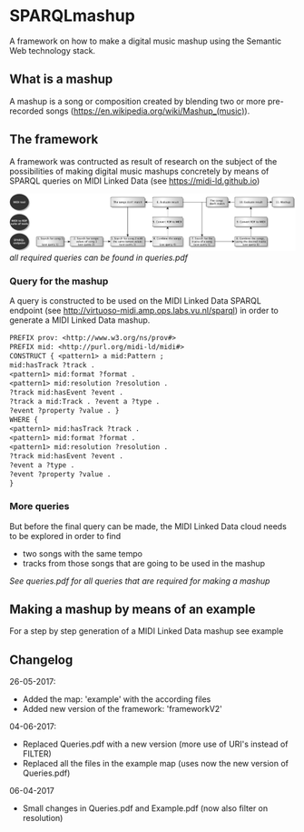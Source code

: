 # SPARQLmashup

A framework on how to make a digital music mashup using the Semantic Web technology stack.

## What is a mashup
A mashup is a song or composition created by blending two or more pre-recorded songs (https://en.wikipedia.org/wiki/Mashup_(music)).

## The framework
A framework was contructed as result of research on the subject of the possibilities of making digital music mashups concretely by means of SPARQL queries on MIDI Linked Data (see https://midi-ld.github.io)


![alt text](https://github.com/rickmeerwaldt/SPARQLmashup/blob/master/Framework.png)
<i>all required queries can be found in queries.pdf</i>

### Query for the mashup
A query is constructed to be used on the MIDI Linked Data SPARQL endpoint (see http://virtuoso-midi.amp.ops.labs.vu.nl/sparql) in order to generate a MIDI Linked Data mashup. 

```SPARQL
PREFIX prov: <http://www.w3.org/ns/prov#> 
PREFIX mid: <http://purl.org/midi-ld/midi#>
CONSTRUCT { <pattern1> a mid:Pattern ; 
mid:hasTrack ?track .
<pattern1> mid:format ?format . 
<pattern1> mid:resolution ?resolution . 
?track mid:hasEvent ?event .
?track a mid:Track . ?event a ?type .
?event ?property ?value . }
WHERE {
<pattern1> mid:hasTrack ?track . 
<pattern1> mid:format ?format . 
<pattern1> mid:resolution ?resolution . 
?track mid:hasEvent ?event .
?event a ?type .
?event ?property ?value .
}
```


### More queries
But before the final query can be made, the MIDI Linked Data cloud needs to be explored in order to find
- two songs with the same tempo
- tracks from those songs that are going to be used in the mashup

<i>See queries.pdf for all queries that are required for making a mashup</i> 

## Making a mashup by means of an example
For a step by step generation of a MIDI Linked Data mashup see example

## Changelog

26-05-2017:
- Added the map: 'example' with the according files
- Added new version of the framework: 'frameworkV2'

04-06-2017:
- Replaced Queries.pdf with a new version (more use of URI's instead of FILTER)
- Replaced all the files in the example map (uses now the new version of Queries.pdf)

06-04-2017
- Small changes in Queries.pdf and Example.pdf (now also filter on resolution)



